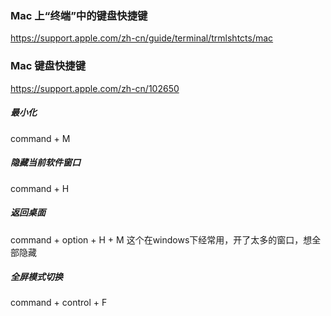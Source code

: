 
### Mac 上“终端”中的键盘快捷键
https://support.apple.com/zh-cn/guide/terminal/trmlshtcts/mac

### Mac 键盘快捷键
https://support.apple.com/zh-cn/102650


##### 最小化
command + M
##### 隐藏当前软件窗口
command + H
##### 返回桌面
command + option + H + M
这个在windows下经常用，开了太多的窗口，想全部隐藏
##### 全屏模式切换
command + control + F
##### 

##### 

##### 

##### 

##### 